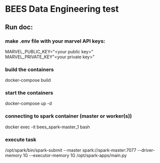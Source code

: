 # BEES Data Engineering test

## Run doc:

### make .env file with your marvel API keys:<br>
MARVEL_PUBLIC_KEY="&lt;your public key&gt;"<br>
MARVEL_PRIVATE_KEY"&lt;your private key&gt;"<br>

### build the containers
docker-compose build<br>

### start the containers
docker-compose up -d

### connecting to spark container (master or worker(s))
docker exec -it bees_spark-master_1 bash

### execute task
/opt/spark/bin/spark-submit --master spark://spark-master:7077 --driver-memory 1G --executor-memory 1G /opt/spark-apps/main.py